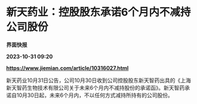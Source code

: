 # 新天药业：控股股东承诺6个月内不减持公司股份
**界面快报**

**2023-10-31 09:20**

**https://www.jiemian.com/article/10316027.html**

新天药业10月31日公告，公司10月30日收到公司控股股东新天智药出具的《上海新天智药生物技术有限公司关于未来6个月内不减持股份的承诺函》。新天智药承诺自10月30日起，未来6个月内，不以任何方式减持所持有的公司股份。